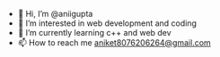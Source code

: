 - 👋 Hi, I’m @aniigupta
- 👀 I’m interested in web development and coding
- 🌱 I’m currently learning c++ and web dev
- 📫 How to reach me aniket8076206264@gmail.com

<!---
aniigupta/aniigupta is a ✨ special ✨ repository because its `README.md` (this file) appears on your GitHub profile.
You can click the Preview link to take a look at your changes.
--->
